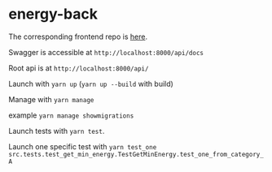# energy-back

The corresponding frontend repo is [here](https://github.com/LukaBch/energy-front).

Swagger is accessible at `http://localhost:8000/api/docs`

Root api is at `http://localhost:8000/api/`

Launch with `yarn up` (`yarn up --build` with build)

Manage with `yarn manage`

example `yarn manage showmigrations`

Launch tests with `yarn test`.

Launch one specific test with `yarn test_one src.tests.test_get_min_energy.TestGetMinEnergy.test_one_from_category_A`
